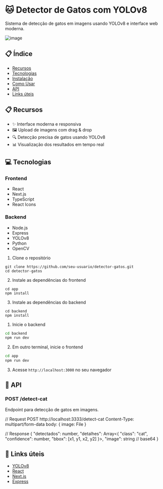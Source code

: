 # 🐱 Detector de Gatos com YOLOv8

Sistema de detecção de gatos em imagens usando YOLOv8 e interface web moderna.

![image](https://github.com/user-attachments/assets/29a348e7-d434-44fe-86d4-04f6e904a399)

## 📋 Índice

- [Recursos](#-recursos)
- [Tecnologias](#-tecnologias)
- [Instalação](#-instalação)
- [Como Usar](#-como-usar)
- [API](#-api)
- [Links úteis](#-links-úteis)

## 📋 Recursos

- ✨ Interface moderna e responsiva
- 🖼️ Upload de imagens com drag & drop
- 🔍 Detecção precisa de gatos usando YOLOv8
- 📊 Visualização dos resultados em tempo real

## 💻 Tecnologias


### Frontend

- React
- Next.js
- TypeScript
- React Icons

### Backend

- Node.js
- Express
- YOLOv8
- Python
- OpenCV


1. Clone o repositório
```CMD OU TERMINAL
git clone https://github.com/seu-usuario/detector-gatos.git
cd detector-gatos
```


2. Instale as dependências do frontend
```CMD OU TERMINAL
cd app
npm install
```


3. Instale as dependências do backend
```CMD OU TERMINAL
cd backend
npm install
```


1. Inicie o backend
```bash
cd backend
npm run dev
```


2. Em outro terminal, inicie o frontend
```bash
cd app
npm run dev
```

3. Acesse `http://localhost:3000` no seu navegador


## 📡 API

### POST /detect-cat

Endpoint para detecção de gatos em imagens.

// Request
POST http://localhost:3333/detect-cat
Content-Type: multipart/form-data
body: {
  image: File
}

// Response
{
  "detectados": number,
  "detalhes": Array<{
    "class": "cat",
    "confidence": number,
    "bbox": [x1, y1, x2, y2]
  }>,
  "image": string // base64
}

## 🔗 Links úteis

- [YOLOv8](https://github.com/ultralytics/yolov8)
- [React](https://reactjs.org/)
- [Next.js](https://nextjs.org/)
- [Express](https://expressjs.com/)

